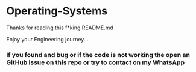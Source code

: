 # Operating-Systems

Thanks for reading this f*king README.md

Enjoy your Engineering journey...


<h3>If you found and bug or if the code is not working the open an GitHub issue on this repo or try to contact on my WhatsApp</h3>
